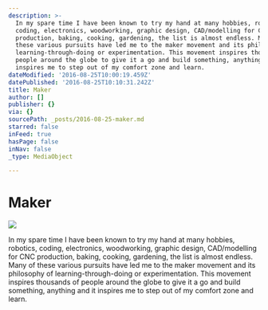 ```yaml
---
description: >-
  In my spare time I have been known to try my hand at many hobbies, robotics,
  coding, electronics, woodworking, graphic design, CAD/modelling for CNC
  production, baking, cooking, gardening, the list is almost endless. Many of
  these various pursuits have led me to the maker movement and its philosophy of
  learning-through-doing or experimentation. This movement inspires thousands of
  people around the globe to give it a go and build something, anything and it
  inspires me to step out of my comfort zone and learn.
dateModified: '2016-08-25T10:00:19.459Z'
datePublished: '2016-08-25T10:10:31.242Z'
title: Maker
author: []
publisher: {}
via: {}
sourcePath: _posts/2016-08-25-maker.md
starred: false
inFeed: true
hasPage: false
inNav: false
_type: MediaObject

---
```

# Maker
![](https://the-grid-user-content.s3-us-west-2.amazonaws.com/8b3dfbc8-20d4-4021-9597-5ed5cf666625.jpg)

In my spare time I have been known to try my hand at many hobbies, robotics, coding, electronics, woodworking, graphic design, CAD/modelling for CNC production, baking, cooking, gardening, the list is almost endless. Many of these various pursuits have led me to the maker movement and its philosophy of learning-through-doing or experimentation. This movement inspires thousands of people around the globe to give it a go and build something, anything and it inspires me to step out of my comfort zone and learn.